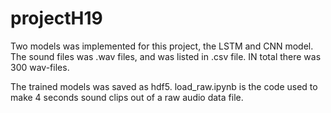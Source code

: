 # projectH19
Two models was implemented for this project, the LSTM and CNN model. The sound files was .wav files, and was listed in .csv file. IN total there was 300 wav-files. 

The trained models was saved as hdf5. load_raw.ipynb is the code used to make 4 seconds sound clips out of a raw audio data file. 

